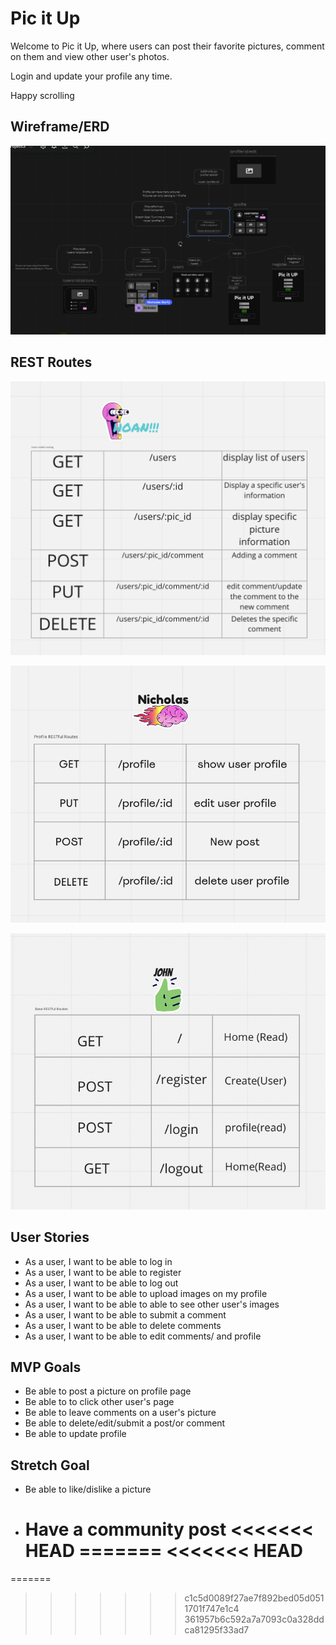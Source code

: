 # Pic it Up

Welcome to Pic it Up, where users can post their favorite pictures, comment on them and view other user's photos.

Login and update your profile any time.

Happy scrolling

## Wireframe/ERD

![](./wireframes/wireframe.png)

## REST Routes

![](./wireframes/Rest1.png)

![](./wireframes/Rest2.png)

![](./wireframes/Rest3.png)

## User Stories

- As a user, I want to be able to log in
- As a user, I want to be able to register
- As a user, I want to be able to log out
- As a user, I want to be able to upload images on my profile
- As a user, I want to be able to able to see other user's images
- As a user, I want to be able to submit a comment
- As a user, I want to be able to delete comments
- As a user, I want to be able to edit comments/ and profile

## MVP Goals

- Be able to post a picture on profile page
- Be able to to click other user's page
- Be able to leave comments on a user's picture
- Be able to delete/edit/submit a post/or comment
- Be able to update profile

## Stretch Goal

- Be able to like/dislike a picture
- Have a community post
<<<<<<< HEAD
=======
  <<<<<<< HEAD
  =======

=======

> > > > > > > c1c5d0089f27ae7f892bed05d0511701f747e1c4
>>>>>>> 361957b6c592a7a7093c0a328ddca81295f33ad7
